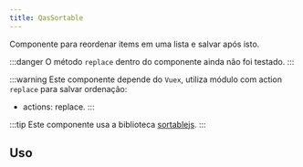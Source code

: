 ```yaml
---
title: QasSortable
---
```


<div class="flex q-gutter-x-md">
  <doc-link title="Biblioteca" name="Sortable.js" href="https://github.com/SortableJS/Sortable" />
</div>

Componente para reordenar items em uma lista e salvar após isto.

<doc-api file="sortable/QasSortable" name="QasSortable" />

:::danger
O método `replace` dentro do componente ainda não foi testado.
:::

:::warning
Este componente depende do `Vuex`, utiliza módulo com action `replace` para salvar ordenação:
- actions: replace.
:::

:::tip
Este componente usa a biblioteca [sortablejs](https://github.com/SortableJS/Sortable).
:::

## Uso

<doc-example file="QasSortable/Basic" title="Básico" />
